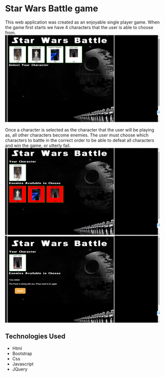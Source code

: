 # Star Wars Battle game

This web application was created as an enjoyable single player game.  When the game first starts we have 4 characters that the user is able to choose from.  
![Shot1](readmeimages/shot1.png)

Once a character is selected as the character that the user will be playing as, all other characters become enemies.  The user must choose which characters to battle in the correct order to be able to defeat all characters and win the game, or utterly fail.
![Shot2](readmeimages/shot2.png)
![Shot3](readmeimages/shot3.png)

## Technologies Used
* Html
* Bootstrap
* Css
* Javascript
* JQuery
